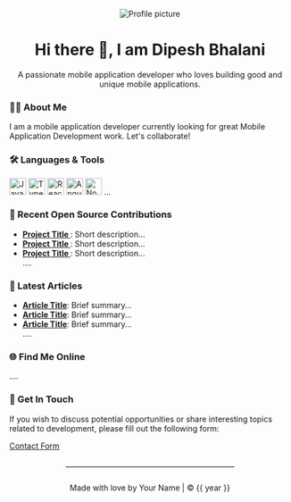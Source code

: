 <p align="center">
    <img src="https://dipeshbhalani.com/wp-content/uploads/2021/04/Rectangle-4.png" alt="Profile picture" />
</p>
<h1 align="center">Hi there 👋, I am Dipesh Bhalani</h1>
<p align="center">A passionate mobile application developer who loves building good and unique mobile applications.</p>

<!-- About Me -->
### :man_technologist: About Me
I am a mobile application developer currently looking for great Mobile Application Development work. Let's collaborate!

<!-- Skills -->
### :hammer_and_wrench: Languages & Tools
<div>
  <!-- Replace each icon with the corresponding one from https://fontawesome.com/v5.15/icons -->
  <img src="https://cdn.jsdelivr.net/gh/devicons/devicon/icons/javascript/javascript-original.svg" alt="JavaScript" height="30"/>
  <img src="https://cdn.jsdelivr.net/gh/devicons/devicon/icons/typescript/typescript-plain.svg" alt="TypeScript" height="30"/>
  <img src="https://cdn.jsdelivr.net/gh/devicons/devicon/icons/react/react-original-wordmark.svg" alt="React" height="30"/>
  <img src="https://cdn.jsdelivr.net/gh/devicons/devicon/icons/angularjs/angularjs-plain.svg" alt="AngularJS" height="30"/>
  <img src="https://cdn.jsdelivr.net/gh/devicons/devicon/icons/nodejs/nodejs-original-wordmark.svg" alt="NodeJS" height="30"/>
  ...
</div>

<!-- Projects -->
### :open_file_folder: Recent Open Source Contributions
<ul>
  <li><a href="#"><strong>Project Title </strong></a>: Short description...</li>
  <li><a href="#"><strong>Project Title </strong></a>: Short description...</li>
  <li><a href="#"><strong>Project Title </strong></a>: Short description...</li>
  ....
</ul>

<!-- Blog posts -->
### :memo: Latest Articles
<ul>
  <li><a href="#"><strong>Article Title</strong></a>: Brief summary...</li>
  <li><a href="#"><strong>Article Title</strong></a>: Brief summary...</li>
  <li><a href="#"><strong>Article Title</strong></a>: Brief summary...</li>
  ....
</ul>

<!-- Social Media Links -->
### :globe_with_meridians: Find Me Online
<div>
  <!-- Replace each URL below with yours and remove unused ones -->
  <a target="_blank" rel="noopener noreferrer" href="https://twitter.com/YourTwitterHandle"><i class="fab fa-twitter"></i></a>
  <a target="_blank" rel="noopener noreferrer" href="https://www.linkedin.com/in/yourlinkedinhandle/"><i class="fab fa-linkedin"></i></a>
  <a target="_blank" rel="noopener noreferrer" href="mailto:youremail@example.com"><i class="fas fa-envelope"></i></a>
  ....
</div>

<!-- Contact Form -->
### :email: Get In Touch
If you wish to discuss potential opportunities or share interesting topics related to development, please fill out the following form:


[Contact Form](contact-form-url)

<!-- Footer -->
<hr style="border:none; border-top:1px solid rgb(204, 204, 204); margin:2em auto; width:60%;"/>
<p align="center">Made with love by Your Name | © {{ year }}</p>
